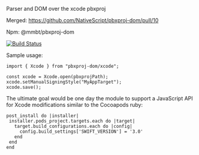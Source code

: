 Parser and DOM over the xcode pbxproj

Merged: https://github.com/NativeScript/pbxproj-dom/pull/10

Npm: @mmbt/pbxproj-dom

[![Build Status](https://travis-ci.org/NativeScript/pbxproj-dom.svg?branch=master)](https://travis-ci.org/NativeScript/pbxproj-dom)

Sample usage:

```
import { Xcode } from "pbxproj-dom/xcode";

const xcode = Xcode.open(pbxprojPath);
xcode.setManualSigningStyle("MyAppTarget");
xcode.save();
```

The ultimate goal would be one day the module to support a JavaScript API for Xcode modifications similar to the Cocoapods ruby:
```
post_install do |installer|
 installer.pods_project.targets.each do |target|
   target.build_configurations.each do |config|
     config.build_settings['SWIFT_VERSION'] = '3.0'
   end
 end
end
```
